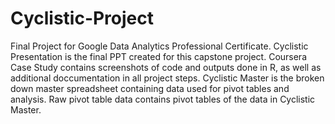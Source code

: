 # Cyclistic-Project
Final Project for Google Data Analytics Professional Certificate. 
Cyclistic Presentation is the final PPT created for this capstone project.
Coursera Case Study contains screenshots of code and outputs done in R, as well as additional doccumentation in all project steps.
Cyclistic Master is the broken down master spreadsheet containing data used for pivot tables and analysis. 
Raw pivot table data contains pivot tables of the data in Cyclistic Master. 
